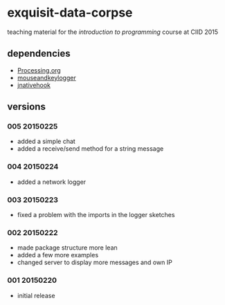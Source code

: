 # exquisit-data-corpse

teaching material for the *introduction to programming* course at CIID 2015

## dependencies

* [Processing.org](https://github.com/processing)
* [mouseandkeylogger](https://github.com/d3p/mouseandkeylogger)
* [jnativehook](https://github.com/kwhat/jnativehook)

## versions

### 005 20150225

* added a simple chat
* added a receive/send method for a string message

### 004 20150224

* added a network logger

### 003 20150223

* fixed a problem with the imports in the logger sketches

### 002 20150222

* made package structure more lean
* added a few more examples
* changed server to display more messages and own IP

### 001 20150220

* initial release